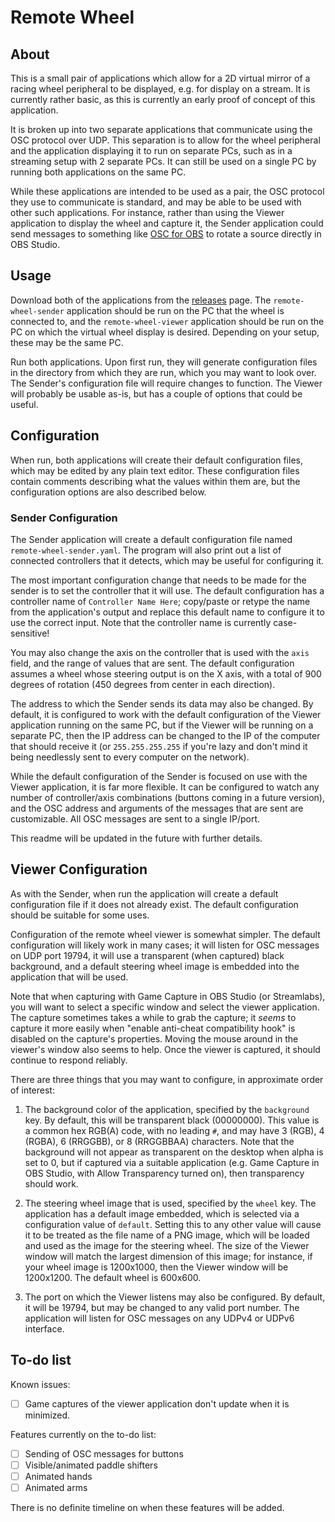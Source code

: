 # Remote Wheel

## About

This is a small pair of applications which allow for a 2D virtual mirror of a racing wheel peripheral to be displayed, e.g. for display on a stream. It is currently rather basic, as this is currently an early proof of concept of this application.

It is broken up into two separate applications that communicate using the OSC protocol over UDP. This separation is to allow for the wheel peripheral and the application displaying it to run on separate PCs, such as in a streaming setup with 2 separate PCs. It can still be used on a single PC by running both applications on the same PC.

While these applications are intended to be used as a pair, the OSC protocol they use to communicate is standard, and may be able to be used with other such applications. For instance, rather than using the Viewer application to display the wheel and capture it, the Sender application could send messages to something like [OSC for OBS](https://github.com/jshea2/OSC-for-OBS) to rotate a source directly in OBS Studio.

## Usage

Download both of the applications from the [releases](https://github.com/Barinzaya/remote-wheel/releases) page. The `remote-wheel-sender` application should be run on the PC that the wheel is connected to, and the `remote-wheel-viewer` application should be run on the PC on which the virtual wheel display is desired. Depending on your setup, these may be the same PC.

Run both applications. Upon first run, they will generate configuration files in the directory from which they are run, which you may want to look over. The Sender's configuration file will require changes to function. The Viewer will probably be usable as-is, but has a couple of options that could be useful.

## Configuration

When run, both applications will create their default configuration files, which may be edited by any plain text editor. These configuration files contain comments describing what the values within them are, but the configuration options are also described below.

### Sender Configuration

The Sender application will create a default configuration file named `remote-wheel-sender.yaml`. The program will also print out a list of connected controllers that it detects, which may be useful for configuring it.

The most important configuration change that needs to be made for the sender is to set the controller that it will use. The default configuration has a controller name of `Controller Name Here`; copy/paste or retype the name from the application's output and replace this default name to configure it to use the correct input. Note that the controller name is currently case-sensitive!

You may also change the axis on the controller that is used with the `axis` field, and the range of values that are sent. The default configuration assumes a wheel whose steering output is on the X axis, with a total of 900 degrees of rotation (450 degrees from center in each direction).

The address to which the Sender sends its data may also be changed. By default, it is configured to work with the default configuration of the Viewer application running on the same PC, but if the Viewer will be running on a separate PC, then the IP address can be changed to the IP of the computer that should receive it (or `255.255.255.255` if you're lazy and don't mind it being needlessly sent to every computer on the network).

While the default configuration of the Sender is focused on use with the Viewer application, it is far more flexible. It can be configured to watch any number of controller/axis combinations (buttons coming in a future version), and the OSC address and arguments of the messages that are sent are customizable. All OSC messages are sent to a single IP/port.

This readme will be updated in the future with further details.

## Viewer Configuration

As with the Sender, when run the application will create a default configuration file if it does not already exist. The default configuration should be suitable for some uses.

Configuration of the remote wheel viewer is somewhat simpler. The default configuration will likely work in many cases; it will listen for OSC messages on UDP port 19794, it will use a transparent (when captured) black background, and a default steering wheel image is embedded into the application that will be used.

Note that when capturing with Game Capture in OBS Studio (or Streamlabs), you will want to select a specific window and select the viewer application. The capture sometimes takes a while to grab the capture; it *seems* to capture it more easily when "enable anti-cheat compatibility hook" is disabled on the capture's properties. Moving the mouse around in the viewer's window also seems to help. Once the viewer is captured, it should continue to respond reliably.

There are three things that you may want to configure, in approximate order of interest:

1. The background color of the application, specified by the `background` key. By default, this will be transparent black (00000000). This value is a common hex RGB(A) code, with no leading `#`, and may have 3 (RGB), 4 (RGBA), 6 (RRGGBB), or 8 (RRGGBBAA) characters. Note that the background will not appear as transparent on the desktop when alpha is set to 0, but if captured via a suitable application (e.g. Game Capture in OBS Studio, with Allow Transparency turned on), then transparency should work.

2. The steering wheel image that is used, specified by the `wheel` key. The application has a default image embedded, which is selected via a configuration value of `default`. Setting this to any other value will cause it to be treated as the file name of a PNG image, which will be loaded and used as the image for the steering wheel. The size of the Viewer window will match the largest dimension of this image; for instance, if your wheel image is 1200x1000, then the Viewer window will be 1200x1200. The default wheel is 600x600.

3. The port on which the Viewer listens may also be configured. By default, it will be 19794, but may be changed to any valid port number. The application will listen for OSC messages on any UDPv4 or UDPv6 interface.

## To-do list

Known issues:

- [ ] Game captures of the viewer application don't update when it is minimized.

Features currently on the to-do list:

- [ ] Sending of OSC messages for buttons
- [ ] Visible/animated paddle shifters
- [ ] Animated hands
- [ ] Animated arms

There is no definite timeline on when these features will be added.
